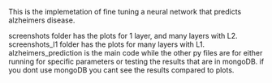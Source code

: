 

This is the implemetation of fine tuning a neural network that predicts alzheimers disease.

screenshots folder has the plots for 1 layer, and many layers with L2.
screenshots_l1 folder has the plots for many layers with L1.
alzheimers_prediction is the main code while the other py files are for either running for specific parameters or testing the results that are in mongoDB.
if you  dont use mongoDB you cant see the results compared to plots.
